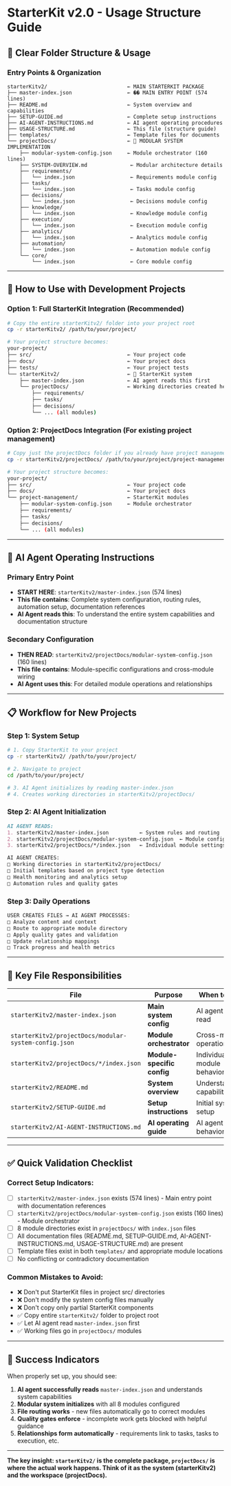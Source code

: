 # StarterKit v2.0 - Usage Structure Guide

## 🎯 **Clear Folder Structure & Usage**

### **Entry Points & Organization**

```
starterKitv2/                          ← MAIN STARTERKIT PACKAGE
├── master-index.json                  ← �� MAIN ENTRY POINT (574 lines)
├── README.md                          ← System overview and capabilities
├── SETUP-GUIDE.md                     ← Complete setup instructions
├── AI-AGENT-INSTRUCTIONS.md           ← AI agent operating procedures
├── USAGE-STRUCTURE.md                 ← This file (structure guide)
├── templates/                         ← Template files for documents
└── projectDocs/                       ← 📁 MODULAR SYSTEM IMPLEMENTATION
    ├── modular-system-config.json     ← Module orchestrator (160 lines)
    ├── SYSTEM-OVERVIEW.md              ← Modular architecture details
    ├── requirements/
    │   └── index.json                  ← Requirements module config
    ├── tasks/
    │   └── index.json                  ← Tasks module config
    ├── decisions/
    │   └── index.json                  ← Decisions module config
    ├── knowledge/
    │   └── index.json                  ← Knowledge module config
    ├── execution/
    │   └── index.json                  ← Execution module config
    ├── analytics/
    │   └── index.json                  ← Analytics module config
    ├── automation/
    │   └── index.json                  ← Automation module config
    └── core/
        └── index.json                  ← Core module config
```

---

## 🔧 **How to Use with Development Projects**

### **Option 1: Full StarterKit Integration** (Recommended)
```bash
# Copy the entire starterKitv2/ folder into your project root
cp -r starterKitv2/ /path/to/your/project/

# Your project structure becomes:
your-project/
├── src/                               ← Your project code
├── docs/                              ← Your project docs
├── tests/                             ← Your project tests
└── starterKitv2/                      ← 🚀 StarterKit system
    ├── master-index.json              ← AI agent reads this first
    └── projectDocs/                   ← Working directories created here
        ├── requirements/
        ├── tasks/
        ├── decisions/
        └── ... (all modules)
```

### **Option 2: ProjectDocs Integration** (For existing project management)
```bash
# Copy just the projectDocs folder if you already have project management
cp -r starterKitv2/projectDocs/ /path/to/your/project/project-management/

# Your project structure becomes:
your-project/
├── src/                               ← Your project code
├── docs/                              ← Your project docs
└── project-management/                ← StarterKit modules
    ├── modular-system-config.json     ← Module orchestrator
    ├── requirements/
    ├── tasks/
    ├── decisions/
    └── ... (all modules)
```

---

## 🤖 **AI Agent Operating Instructions**

### **Primary Entry Point**
- **START HERE**: `starterKitv2/master-index.json` (574 lines)
- **This file contains**: Complete system configuration, routing rules, automation setup, documentation references
- **AI Agent reads this**: To understand the entire system capabilities and documentation structure

### **Secondary Configuration**
- **THEN READ**: `starterKitv2/projectDocs/modular-system-config.json` (160 lines)  
- **This file contains**: Module-specific configurations and cross-module wiring
- **AI Agent uses this**: For detailed module operations and relationships

---

## 📋 **Workflow for New Projects**

### **Step 1: System Setup**
```bash
# 1. Copy StarterKit to your project
cp -r starterKitv2/ /path/to/your/project/

# 2. Navigate to project
cd /path/to/your/project/

# 3. AI Agent initializes by reading master-index.json
# 4. Creates working directories in starterKitv2/projectDocs/
```

### **Step 2: AI Agent Initialization**
```markdown
AI AGENT READS:
1. starterKitv2/master-index.json          ← System rules and routing
2. starterKitv2/projectDocs/modular-system-config.json  ← Module configs
3. starterKitv2/projectDocs/*/index.json   ← Individual module settings

AI AGENT CREATES:
□ Working directories in starterKitv2/projectDocs/
□ Initial templates based on project type detection
□ Health monitoring and analytics setup
□ Automation rules and quality gates
```

### **Step 3: Daily Operations**
```markdown
USER CREATES FILES → AI AGENT PROCESSES:
□ Analyze content and context
□ Route to appropriate module directory
□ Apply quality gates and validation
□ Update relationship mappings
□ Track progress and health metrics
```

---

## 🎯 **Key File Responsibilities**

| File | Purpose | When to Use |
|------|---------|-------------|
| `starterKitv2/master-index.json` | **Main system config** | AI agent's first read |
| `starterKitv2/projectDocs/modular-system-config.json` | **Module orchestrator** | Cross-module operations |
| `starterKitv2/projectDocs/*/index.json` | **Module-specific config** | Individual module behavior |
| `starterKitv2/README.md` | **System overview** | Understanding capabilities |
| `starterKitv2/SETUP-GUIDE.md` | **Setup instructions** | Initial system setup |
| `starterKitv2/AI-AGENT-INSTRUCTIONS.md` | **AI operating guide** | AI agent behavior rules |

---

## ✅ **Quick Validation Checklist**

### **Correct Setup Indicators:**
- [ ] `starterKitv2/master-index.json` exists (574 lines) - Main entry point with documentation references
- [ ] `starterKitv2/projectDocs/modular-system-config.json` exists (160 lines) - Module orchestrator  
- [ ] 8 module directories exist in `projectDocs/` with `index.json` files
- [ ] All documentation files (README.md, SETUP-GUIDE.md, AI-AGENT-INSTRUCTIONS.md, USAGE-STRUCTURE.md) are present
- [ ] Template files exist in both `templates/` and appropriate module locations
- [ ] No conflicting or contradictory documentation

### **Common Mistakes to Avoid:**
- ❌ Don't put StarterKit files in project src/ directories
- ❌ Don't modify the system config files manually
- ❌ Don't copy only partial StarterKit components
- ✅ Copy entire `starterKitv2/` folder to project root
- ✅ Let AI agent read `master-index.json` first
- ✅ Working files go in `projectDocs/` modules

---

## 🚀 **Success Indicators**

When properly set up, you should see:
1. **AI agent successfully reads** `master-index.json` and understands system capabilities
2. **Modular system initializes** with all 8 modules configured
3. **File routing works** - new files automatically go to correct modules
4. **Quality gates enforce** - incomplete work gets blocked with helpful guidance
5. **Relationships form automatically** - requirements link to tasks, tasks to execution, etc.

---

**The key insight: `starterKitv2/` is the complete package, `projectDocs/` is where the actual work happens. Think of it as the system (starterKitv2) and the workspace (projectDocs).** 